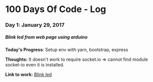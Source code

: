 # 100 Days Of Code - Log

### Day 1: January 29, 2017 
##### Blink led from web page using arduino

**Today's Progress**: Setup env with yarn, bootstrap, express

**Thoughts:** It doesn't work to require socket.io => cannot find module socket-io even it is installed.

**Link to work:** [Blink led](https://github.com/tzupoaia/100days/tree/master/blink-led-from-web)